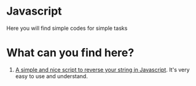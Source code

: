 # Javascript
Here you will find simple codes for simple tasks

# What can you find here?

1. <a href="https://github.com/Stefannag/javascript/blob/main/reversestring.js" target="_blank">A simple and nice script to reverse your string in Javascript</a>. It's very easy to use and understand.
